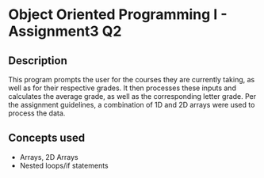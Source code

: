 # Object Oriented Programming I - Assignment3 Q2

## Description
This program prompts the user for the courses they are currently taking, as well as for their respective grades. It then processes these inputs and calculates the average grade, as well as the corresponding letter grade. Per the assignment guidelines, a combination of 1D and 2D arrays were used to process the data.

## Concepts used
- Arrays, 2D Arrays
- Nested loops/if statements

